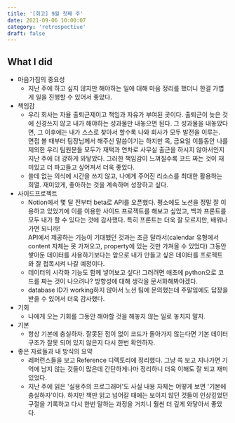 ```yaml
---
title: '[회고] 9월 첫째 주'
date: 2021-09-06 10:00:07
category: 'retrospective'
draft: false
---
```

## What I did
- 마음가짐의 중요성
  - 지난 주에 하고 싶지 않지만 해야하는 일에 대해 마음 정리를 했더니 한결 가볍게 일을 진행할 수 있어서 좋았다.
- 책임감
  - 우리 회사는 자율 출퇴근제이고 책임과 자유가 부여된 곳이다. 출퇴근이 늦은 것에 신경쓰지 않고 내가 해야하는 성과물만 내놓으면 된다. 그 성과물을 내놓았다면, 그 이후에는 내가 스스로 찾아서 할수록 나와 회사가 모두 발전을 이루는.  
    면접 볼 때부터 팀장님께서 해주신 말씀이기는 하지만 목, 금요일 이틀동안 나를 제외한 우리 팀원분들 모두가 재택과 연차로 사무실 출근을 하시지 않아서인지 지난 주에 더 강하게 와닿았다. 그러한 책임감이 느껴질수록 코드 짜는 것이 재미있고 더 파고들고 싶어져서 더욱 좋았다.
  - 쓸데 없는 의식에 시간을 쓰지 않고, 나에게 주어진 리소스를 최대한 활용하는 희열. 재미있게, 좋아하는 것을 계속하며 성장하고 싶다.
- 사이드프로젝트
  - Notion에서 몇 달 전부터 beta로 API를 오픈했다. 평소에도 노션을 정말 잘 이용하고 있었기에 이를 이용한 사이드 프로젝트를 해보고 싶었고, 백과 프론트를 모두 내가 할 수 있다는 것에 감사했다. 특히 프론트는 더욱 잘 모르지만, 배워나가면 되니까!  
    API에서 제공하는 기능이 기대했던 것과는 조금 달라서(calendar 유형에서 content 자체는 못 가져오고, property에 있는 것만 가져올 수 있었다) 그동안 쌓아둔 데이터를 사용하기보다는 앞으로 내가 만들고 싶은 데이터를 프로젝트와 잘 접목시켜 나갈 예정이다.
  - 데이터의 시각화 기능도 함께 넣어보고 싶다! 그러려면 애초에 python으로 코드를 짜는 것이 나으려나? 방향성에 대해 생각을 문서화해봐야겠다.
  - database ID가 working하지 않아서 노션 팀에 문의했는데 주말임에도 답장을 받을 수 있어서 더욱 감사했다.
- 기회
  - 나에게 오는 기회를 그동안 해야할 것을 해놓지 않는 일로 놓치지 말자.
- 기본
  - 항상 기본에 충실하자. 잘못된 점이 없이 코드가 돌아가지 않는다면 기본 데이터 구조가 잘못 되어 있지 않은지 다시 한번 확인하자.
- 좋은 자료들과 내 방식의 요약
  - 레퍼런스들을 보고 Reference 디렉토리에 정리했다. 그냥 쓱 보고 지나가면 기억에 남지 않는 것들이 많은데 간단하게나마 정리하니 더욱 이해도 잘 되고 재미있었다.
  - 지난 주에 읽은 '실용주의 프로그래머'도 사실 내용 자체는 어떻게 보면 '기본에 충실하자'이다. 하지만 책만 읽고 넘어갈 때에는 보이지 않던 것들이 인상깊었던 구절을 기록하고 다시 한번 말하는 과정을 거치니 훨씬 더 깊게 와닿아서 좋았다.